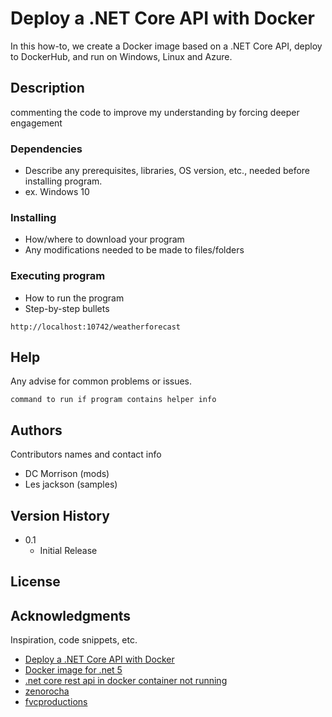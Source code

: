 
# Deploy a .NET Core API with Docker

In this how-to, we create a Docker image based on a .NET Core API, deploy to DockerHub, and run on Windows, Linux and Azure.

## Description

commenting the code to improve my understanding by forcing deeper engagement

### Dependencies

* Describe any prerequisites, libraries, OS version, etc., needed before installing program.
* ex. Windows 10

### Installing

* How/where to download your program
* Any modifications needed to be made to files/folders

### Executing program

* How to run the program
* Step-by-step bullets
```
http://localhost:10742/weatherforecast
```

## Help

Any advise for common problems or issues.
```
command to run if program contains helper info
```

## Authors

Contributors names and contact info

* DC Morrison (mods)
* Les jackson (samples)

## Version History

* 0.1
    * Initial Release

## License

## Acknowledgments

Inspiration, code snippets, etc.
* [Deploy a .NET Core API with Docker](https://dotnetplaybook.com/deploy-a-net-core-api-with-docker/)
* [Docker image for .net 5](https://stackoverflow.com/questions/64844197/docker-image-for-net-5)
* [.net core rest api in docker container not running](https://stackoverflow.com/questions/68942128/net-core-rest-api-in-docker-container-not-running)
* [zenorocha](https://gist.github.com/zenorocha/4526327)
* [fvcproductions](https://gist.github.com/fvcproductions/1bfc2d4aecb01a834b46)